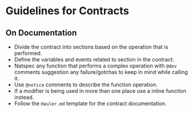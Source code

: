 # Guidelines for Contracts
## On Documentation
- Divide the contract into sections based on the operation that is performed. 
- Define the variables and events related to section in the contract.
- Natspec any function that performs a complex operation with `@dev` comments suggestion any failure/gotchas to keep in mind while calling it.
- Use `@notice` comments to describe the function operation.
- If a modifier is being used in more than one place use a inline function instead.
- Follow the `Hauler.md` template for the contract documentation.




